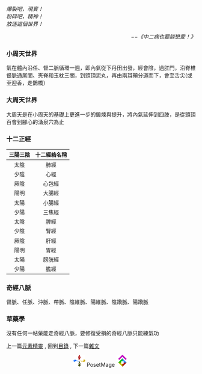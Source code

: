 *爆裂吧，現實！*  
*粉碎吧，精神！*  
*放逐這個世界！*  
<p align="right"><i>−−《中二病也要談戀愛！》</i></p>

### 小周天世界
氣在體內沿任、督二脈循環一週，即內氣從下丹田出發，經會陰，過肛門，沿脊椎督脈通尾閭、夾脊和玉枕三關，到頭頂泥丸，再由兩耳頰分道而下，會至舌尖(或至迎香，走鵲橋）

### 大周天世界
大周天是在小周天的基礎上更進一步的鍛煉與提升，將內氣延伸到四肢，是從頭頂百會到腳心的湧泉穴為止

### 十二正經

三陽三陰|十二經絡名稱
:--:|:--:
太陰 | 肺經
少陰 | 心經
厥陰 | 心包經 
陽明 | 大腸經 
太陽 | 小腸經 
少陽 | 三焦經 
太陰 | 脾經
少陰 | 腎經
厥陰 | 肝經
陽明 | 胃經
太陽 | 膀胱經
少陽 | 膽經 

### 奇經八脈
督脈、任脈、沖脈、帶脈、陰維脈、陽維脈、陰蹻脈、陽蹻脈


### 草藥學
沒有任何一帖藥能走奇經八脈，要修復受損的奇經八脈只能練氣功

上一篇[元素精靈](../Elementals) ,
回到[目錄](/#ch-2-documentation) ,
下一篇[雜文](../Docs) 


<p align="center"><img src="/Icon/Design/4Element.svg" Height="32" /> PosetMage <img src="/Icon/Transparent/POM.png" Height="32" /></p>